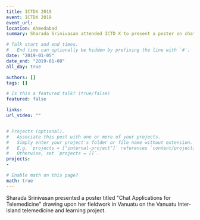 ```yaml
---
title: ICTDX 2019
event: ICTDX 2019
event_url: 
location: Ahmedabad
summary: Sharada Srinivasan attended ICTD X to present a poster on chat applications in telemedicine, based on her fieldwork with the Vanuatu Inter-island Telemedicine and Learning Project.

# Talk start and end times.
#   End time can optionally be hidden by prefixing the line with `#`.
date: "2019-01-05"
date_end: "2019-01-08"
all_day: true

authors: []
tags: []

# Is this a featured talk? (true/false)
featured: false

links:
url_video: ""


# Projects (optional).
#   Associate this post with one or more of your projects.
#   Simply enter your project's folder or file name without extension.
#   E.g. `projects = ["internal-project"]` references `content/project/deep-learning/index.md`.
#   Otherwise, set `projects = []`.
projects:
- 

# Enable math on this page?
math: true
---
```


Sharada Srinivasan presented a poster titled "Chat Applications for Telemedicine" drawing upon her fieldwork in Vanuatu on the Vanuatu Inter-island telemedicine and learning project.

